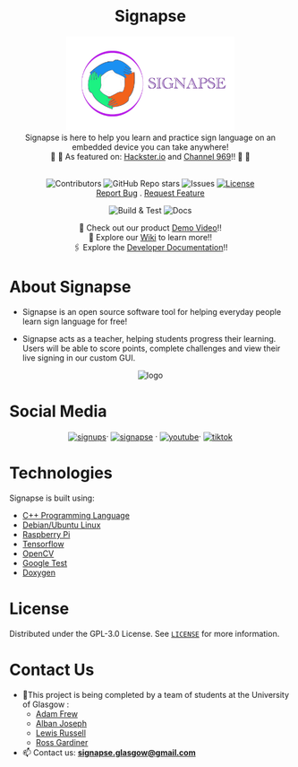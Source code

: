 <!-- PROJECT LOGO -->
<br />
<div align="center">
   <h1 align="center">Signapse</h1>
 <img src="images/Signapse.jpg" alt="logo" width="300" div al ign=center />
 </br>
 Signapse is here to help you learn and practice sign language on an embedded device you can take anywhere!
 </br>
 📰 🤩 As featured on: 
    <a href="https://www.hackster.io/news/signapse-aims-to-turn-a-raspberry-pi-into-an-artificially-intelligent-tutor-for-sign-language-ec1a08d0fc36"> Hackster.io</a> and 
    <a href="https://channel969.com/signapse-goals-to-flip-a-raspberry-pi-into-an-artificially-clever-tutor-for-signal-language/"> Channel 969</a>!! 🤩 📰
 </br>
 </br>
 
![Contributors](https://img.shields.io/github/contributors/albanjoseph/Signapse?style=for-the-badge)
![GitHub Repo stars](https://img.shields.io/github/stars/albanjoseph/Signapse?style=for-the-badge)
![Issues](https://img.shields.io/github/issues-raw/albanjoseph/Signapse?style=for-the-badge)
[![License](https://img.shields.io/github/license/albanjoseph/Signapse?style=for-the-badge)](https://github.com/albanjoseph/Signapse/blob/main/LICENSE)
 <br />
    <a href="https://github.com/albanjoseph/Signapse/issues">Report Bug</a>
    .
    <a href="https://github.com/albanjoseph/Signapse/issues">Request Feature</a>
 <br />
 
![Build & Test](https://github.com/albanjoseph/Signapse/actions/workflows/cmake_build.yml/badge.svg)
![Docs](https://github.com/albanjoseph/Signapse/actions/workflows/docs.yml/badge.svg)

  <p align="center">
    🎥 Check out our product
    <a href="https://www.youtube.com/channel/UCh2uG2pYoSloEU0IFeqDQMA"> Demo Video</a>!!
    <br />
    📜 Explore our 
    <a href="https://github.com/albanjoseph/Signapse/wiki"> Wiki</a> to learn more!!
    <br />
    🖇️ Explore the 
    <a href="https://albanjoseph.github.io/Signapse/html/annotated.html"> Developer Documentation</a>!! 
  </p>
</p>
</div>
<h3 align="left"></h3>



# About Signapse

- Signapse is an open source software tool for helping everyday people learn sign language for free!​

- Signapse acts as a teacher, helping students progress their learning. Users will be able to score points, complete challenges and view their live signing in our custom GUI.


<p align="center"> 
<img src="images/synapseOperation.gif" alt="logo" width="300" div al ign=center /> </p>

# Social Media

<p align="center">
<a href="https://twitter.com/GU_Signapse" target="blank"><img align="center" src="https://raw.githubusercontent.com/rahuldkjain/github-profile-readme-generator/master/src/images/icons/Social/twitter.svg" alt="signups" height="150" width="100" /></a>·
<a href="https://www.facebook.com/Signapse-125793226671815" target="blank"><img align="center" src="https://raw.githubusercontent.com/rahuldkjain/github-profile-readme-generator/master/src/images/icons/Social/facebook.svg" alt="signapse" height="150" width="100" /></a> ·
<!-- <a href="https://instagram.com/insta" target="blank"><img align="center" src="https://raw.githubusercontent.com/rahuldkjain/github-profile-readme-generator/master/src/images/icons/Social/instagram.svg" alt="insta" height="30" width="40" /></a> -->
<a href="https://www.youtube.com/channel/UCh2uG2pYoSloEU0IFeqDQMA" target="blank"><img align="center" src="https://raw.githubusercontent.com/rahuldkjain/github-profile-readme-generator/master/src/images/icons/Social/youtube.svg" alt="youtube" height="150" width="100"  /></a>·
<a href="https://www.tiktok.com/@GU_signapse" target="blank"><img align="center" src="https://upload.wikimedia.org/wikipedia/en/a/a9/TikTok_logo.svg" alt="tiktok" height="150" width="150" /></a>
</p>

# Technologies
Signapse is built using:
- [C++ Programming Language](https://www.cplusplus.com/)
- [Debian/Ubuntu Linux](https://www.linux.org/)
- [Raspberry Pi](https://www.raspberrypi.org)
- [Tensorflow](https://www.tensorflow.org/)
- [OpenCV](https://opencv.org/)
- [Google Test](https://github.com/google/googletest)
- [Doxygen](https://www.doxygen.nl/index.html)

<!-- LICENSE -->

# License

Distributed under the GPL-3.0 License. See [`LICENSE`](https://github.com/albanjoseph/Signapse/blob/main/LICENSE) for more information.


# Contact Us
- 🔭This project is being completed by a team of students at the University of Glasgow :
  * [Adam Frew](https://github.com/Saweenbarra) 
  * [Alban Joseph](https://github.com/albanjoseph)
  * [Lewis Russell](https://github.com/charger4241)
  * [Ross Gardiner](https://github.com/rossGardiner)
- 📫 Contact us: **signapse.glasgow@gmail.com**
